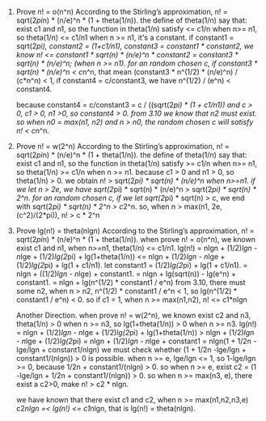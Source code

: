 1. Prove n! = o(n^n)
   According to the Stirling’s approximation, n! = sqrt(2*pi*n) * (n/e)^n * (1 + theta(1/n)).
   the define of theta(1/n) say that: exist c1 and n1, so the function in theta(1/n) satisfy <= c1/n when n>= n1, so theta(1/n) <= c1/n1 when n >= n1, it's a constant.
   if constant1 = sqrt(2*pi), constant2 = (1+c1/n1), constant3 = constant1 * constant2,  we know n! <= constant1 * sqrt(n) * (n/e)^n * constant2 = constant3 * sqrt(n) * (n/e)^n;  (when n >= n1).
   for an random chosen c, if constant3 * sqrt(n) * (n/e)^n < c*n^n, that mean (constant3 * n^(1/2) * (n/e)^n) / (c*n^n) < 1, if constant4 = c/constant3, we have n^(1/2) / (e^n) < constant4.

   because constant4 = c/constant3 = c / ((sqrt(2*pi) * (1 + c1/n1)) and c > 0, c1 > 0, n1 >0, so constant4 > 0.
   from 3.10 we know that n2 must exist. so when n0 = max(n1, n2) and n > n0, the random chosen c will satisfy n! < c*n^n.

2. Prove n! = w(2^n)
   According to the Stirling’s approximation, n! = sqrt(2*pi*n) * (n/e)^n * (1 + theta(1/n)).
   the define of theta(1/n) say that: exist c1 and n1, so the function in theta(1/n) satisfy >= c1/n when n>= n1, so theta(1/n) >= c1/n when n >= n1. because c1 > 0 and n1 > 0, so theta(1/n) > 0.
   we obtain n! > sqrt(2*pi) * sqrt(n) * (n/e)^n   when n>=n1.
   if we let n > 2e, we have sqrt(2*pi) * sqrt(n) * (n/e)^n > sqrt(2*pi) * sqrt(n) * 2^n.
   for an random chosen c, if we let sqrt(2*pi) * sqrt(n) > c, we end with sqrt(2*pi) * sqrt(n) * 2^n > c*2^n.
   so, when n > max(n1, 2e, (c^2)/(2*pi)), n! > c * 2^n

3. Prove lg(n!) = theta(nlgn)
   According to the Stirling’s approximation, n! = sqrt(2*pi*n) * (n/e)^n * (1 + theta(1/n)).
   when prove n! = o(n^n), we known exist c1 and n1, when n>=n1, theta(1/n) <= c1/n1.
   lg(n!) = nlgn + (1/2)*lgn - n*lge + (1/2)*lg(2*pi) + lg(1+theta(1/n)) <= nlgn + (1/2)*lgn - n*lge + (1/2)*lg(2*pi) + lg(1 + c1/n1).
   let constant1 = (1/2)*lg(2*pi) + lg(1 + c1/n1).                        = nlgn + ((1/2)*lgn - n*lge) + constant1.
                                                                          = nlgn + lg(sqrt(n)) - lg(e^n) + constant1.
                                                                          = nlgn + lg(n^(1/2) * constant1 / e^n)
   from 3.10, there must some n2, when n > n2, n^(1/2) * constant1 / e^n < 1, so lg(n^(1/2) * constant1 / e^n) < 0.
   so if c1 = 1, when n >= max(n1,n2), n! <= c1*nlgn

   Another Direction.
   when prove n! = w(2^n), we known exist c2 and n3, theta(1/n) > 0 when n >= n3, so lg(1+theta(1/n)) > 0 when n >= n3.
   lg(n!) = nlgn + (1/2)*lgn - n*lge + (1/2)*lg(2*pi) + lg(1+theta(1/n)) > nlgn + (1/2)*lgn - n*lge + (1/2)*lg(2*pi)
                                                                         = nlgn + (1/2)*lgn - n*lge + constant1
                                                                         = nlgn(1 + 1/2n - lge/lgn + constant1/nlgn)
   we must check whether (1 + 1/2n -lge/lgn + constant1/(nlgn)) > 0 is possible. when n >= e, lge/lgn <= 1, so 1-lge/lgn >= 0, because 1/2n + constant1/(nlgn) > 0.
   so when n >= e, exist c2 = (1 -lge/lgn  + 1/2n + constant1/(nlgn)) > 0.
   so when n >= max(n3, e), there exist a c2>0, make n! > c2 * nlgn.

   we have known that there exist c1 and c2, when n >= max(n1,n2,n3,e)  c2*nlgn =< lg(n!) <= c1*nlgn, that is lg(n!) = theta(nlgn).
